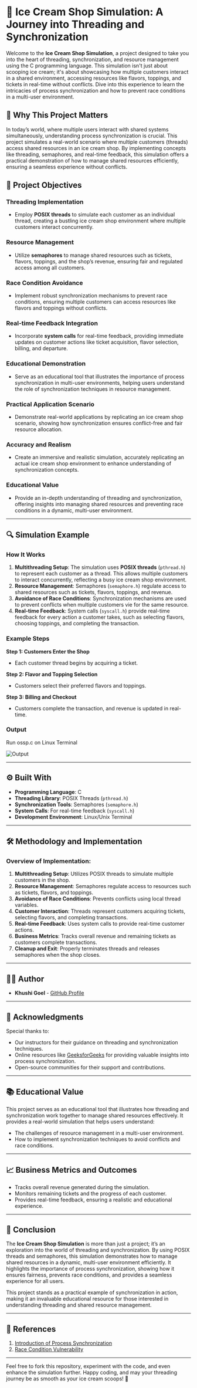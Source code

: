 # 🍦 Ice Cream Shop Simulation: A Journey into Threading and Synchronization

Welcome to the **Ice Cream Shop Simulation**, a project designed to take you into the heart of threading, synchronization, and resource management using the C programming language. This simulation isn't just about scooping ice cream; it's about showcasing how multiple customers interact in a shared environment, accessing resources like flavors, toppings, and tickets in real-time without conflicts. Dive into this experience to learn the intricacies of process synchronization and how to prevent race conditions in a multi-user environment.

## 🧠 **Why This Project Matters**

In today’s world, where multiple users interact with shared systems simultaneously, understanding process synchronization is crucial. This project simulates a real-world scenario where multiple customers (threads) access shared resources in an ice cream shop. By implementing concepts like threading, semaphores, and real-time feedback, this simulation offers a practical demonstration of how to manage shared resources efficiently, ensuring a seamless experience without conflicts.

## 🎯 **Project Objectives**

### Threading Implementation
- Employ **POSIX threads** to simulate each customer as an individual thread, creating a bustling ice cream shop environment where multiple customers interact concurrently.

### Resource Management
- Utilize **semaphores** to manage shared resources such as tickets, flavors, toppings, and the shop’s revenue, ensuring fair and regulated access among all customers.

### Race Condition Avoidance
- Implement robust synchronization mechanisms to prevent race conditions, ensuring multiple customers can access resources like flavors and toppings without conflicts.

### Real-time Feedback Integration
- Incorporate **system calls** for real-time feedback, providing immediate updates on customer actions like ticket acquisition, flavor selection, billing, and departure.

### Educational Demonstration
- Serve as an educational tool that illustrates the importance of process synchronization in multi-user environments, helping users understand the role of synchronization techniques in resource management.

### Practical Application Scenario
- Demonstrate real-world applications by replicating an ice cream shop scenario, showing how synchronization ensures conflict-free and fair resource allocation.

### Accuracy and Realism
- Create an immersive and realistic simulation, accurately replicating an actual ice cream shop environment to enhance understanding of synchronization concepts.

### Educational Value
- Provide an in-depth understanding of threading and synchronization, offering insights into managing shared resources and preventing race conditions in a dynamic, multi-user environment.

---

## 🔍 **Simulation Example**

### How It Works

1. **Multithreading Setup**: The simulation uses **POSIX threads** (`pthread.h`) to represent each customer as a thread. This allows multiple customers to interact concurrently, reflecting a busy ice cream shop environment.
2. **Resource Management**: Semaphores (`semaphore.h`) regulate access to shared resources such as tickets, flavors, toppings, and revenue.
3. **Avoidance of Race Conditions**: Synchronization mechanisms are used to prevent conflicts when multiple customers vie for the same resource.
4. **Real-time Feedback**: System calls (`syscall.h`) provide real-time feedback for every action a customer takes, such as selecting flavors, choosing toppings, and completing the transaction.

### Example Steps

**Step 1: Customers Enter the Shop**
- Each customer thread begins by acquiring a ticket.

**Step 2: Flavor and Topping Selection**
- Customers select their preferred flavors and toppings.

**Step 3: Billing and Checkout**
- Customers complete the transaction, and revenue is updated in real-time.

### Output

Run ossp.c on Linux Terminal

![Output](./screenshots/Output.png)

---

## ⚙️ **Built With**

- **Programming Language**: C
- **Threading Library**: POSIX Threads (`pthread.h`)
- **Synchronization Tools**: Semaphores (`semaphore.h`)
- **System Calls**: For real-time feedback (`syscall.h`)
- **Development Environment**: Linux/Unix Terminal

---

## 🛠️ **Methodology and Implementation**

### Overview of Implementation:
1. **Multithreading Setup**: Utilizes POSIX threads to simulate multiple customers in the shop.
2. **Resource Management**: Semaphores regulate access to resources such as tickets, flavors, and toppings.
3. **Avoidance of Race Conditions**: Prevents conflicts using local thread variables.
4. **Customer Interaction**: Threads represent customers acquiring tickets, selecting flavors, and completing transactions.
5. **Real-time Feedback**: Uses system calls to provide real-time customer actions.
6. **Business Metrics**: Tracks overall revenue and remaining tickets as customers complete transactions.
7. **Cleanup and Exit**: Properly terminates threads and releases semaphores when the shop closes.

---

## 👩‍💻 **Author**

- **Khushi Goel** - [GitHub Profile](https://github.com/khushigoel)

---

## 🙌 **Acknowledgments**

Special thanks to:
- Our instructors for their guidance on threading and synchronization techniques.
- Online resources like [GeeksforGeeks](https://www.geeksforgeeks.org/introduction-of-process-synchronization/) for providing valuable insights into process synchronization.
- Open-source communities for their support and contributions.

---

## 📚 **Educational Value**

This project serves as an educational tool that illustrates how threading and synchronization work together to manage shared resources effectively. It provides a real-world simulation that helps users understand:
- The challenges of resource management in a multi-user environment.
- How to implement synchronization techniques to avoid conflicts and race conditions.

---

## 📈 **Business Metrics and Outcomes**

- Tracks overall revenue generated during the simulation.
- Monitors remaining tickets and the progress of each customer.
- Provides real-time feedback, ensuring a realistic and educational experience.

---

## 🏁 **Conclusion**

The **Ice Cream Shop Simulation** is more than just a project; it’s an exploration into the world of threading and synchronization. By using POSIX threads and semaphores, this simulation demonstrates how to manage shared resources in a dynamic, multi-user environment efficiently. It highlights the importance of process synchronization, showing how it ensures fairness, prevents race conditions, and provides a seamless experience for all users.

This project stands as a practical example of synchronization in action, making it an invaluable educational resource for those interested in understanding threading and shared resource management.

---

## 🔗 **References**

1. [Introduction of Process Synchronization](https://www.geeksforgeeks.org/introduction-of-process-synchronization/)
2. [Race Condition Vulnerability](https://www.geeksforgeeks.org/race-condition-vulnerability/)

---

Feel free to fork this repository, experiment with the code, and even enhance the simulation further. Happy coding, and may your threading journey be as smooth as your ice cream scoops! 🍦
